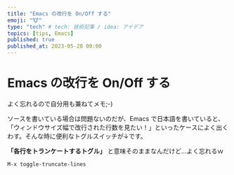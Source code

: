 ```yaml
---
title: "Emacs の改行を On/Off する"
emoji: "🐮"
type: "tech" # tech: 技術記事 / idea: アイデア
topics: [tips, Emacs]
published: true
published_at: 2023-05-28 00:00
---
```


# Emacs の改行を On/Off する

よく忘れるので自分用も兼ねてメモ;-)

ソースを書いている場合は問題ないのだが、Emacs で日本語を書いていると、「ウィンドウサイズ幅で改行された行数を見たい！」といったケースによく出くわす。そんな時に便利なトグルスイッチが↓です。

**「各行をトランケートするトグル」** と意味そのままなんだけど...よく忘れるｗ

```
M-x toggle-truncate-lines
```

